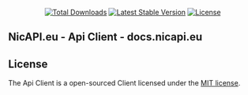 <p align="center">
<a href="https://packagist.org/packages/rene-roscher/nicapi-client"><img src="https://poser.pugx.org/rene-roscher/nicapi-client/d/total.svg" alt="Total Downloads"></a>
<a href="https://packagist.org/packages/rene-roscher/nicapi-client"><img src="https://poser.pugx.org/rene-roscher/nicapi-client/v/stable.svg" alt="Latest Stable Version"></a>
<a href="https://packagist.org/packages/rene-roscher/nicapi-client"><img src="https://poser.pugx.org/rene-roscher/nicapi-client/license.svg" alt="License"></a>
</p>

## NicAPI.eu - Api Client - docs.nicapi.eu

## License

The Api Client is a open-sourced Client licensed under the [MIT license](https://opensource.org/licenses/MIT).
